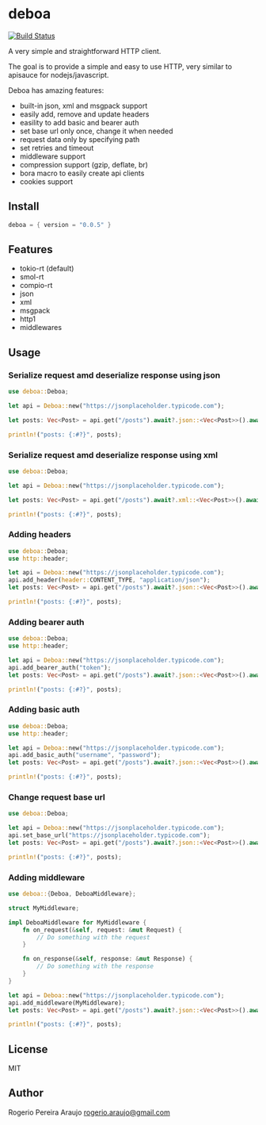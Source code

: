 # deboa

[![Build Status](https://github.com/ararog/deboa/actions/workflows/rust.yml/badge.svg?event=push)](https://github.com/ararog/deboa/actions/workflows/rust.yml)

A very simple and straightforward HTTP client.

The goal is to provide a simple and easy to use HTTP, very
similar to apisauce for nodejs/javascript.

Deboa has amazing features:

- built-in json, xml and msgpack support
- easily add, remove and update headers
- easility to add basic and bearer auth
- set base url only once, change it when needed
- request data only by specifying path
- set retries and timeout
- middleware support
- compression support (gzip, deflate, br)
- bora macro to easily create api clients
- cookies support  

## Install

```rust
deboa = { version = "0.0.5" }
```

## Features

- tokio-rt (default)
- smol-rt
- compio-rt
- json
- xml
- msgpack
- http1
- middlewares

## Usage

### Serialize request amd deserialize response using json

```rust
use deboa::Deboa;

let api = Deboa::new("https://jsonplaceholder.typicode.com");

let posts: Vec<Post> = api.get("/posts").await?.json::<Vec<Post>>().await?;

println!("posts: {:#?}", posts);
```

### Serialize request amd deserialize response using xml

```rust
use deboa::Deboa;

let api = Deboa::new("https://jsonplaceholder.typicode.com");

let posts: Vec<Post> = api.get("/posts").await?.xml::<Vec<Post>>().await?;

println!("posts: {:#?}", posts);
```

### Adding headers

```rust
use deboa::Deboa;
use http::header;

let api = Deboa::new("https://jsonplaceholder.typicode.com");
api.add_header(header::CONTENT_TYPE, "application/json");
let posts: Vec<Post> = api.get("/posts").await?.json::<Vec<Post>>().await?;

println!("posts: {:#?}", posts);
```

### Adding bearer auth

```rust
use deboa::Deboa;
use http::header;

let api = Deboa::new("https://jsonplaceholder.typicode.com");
api.add_bearer_auth("token");
let posts: Vec<Post> = api.get("/posts").await?.json::<Vec<Post>>().await?;

println!("posts: {:#?}", posts);
```

### Adding basic auth

```rust
use deboa::Deboa;
use http::header;

let api = Deboa::new("https://jsonplaceholder.typicode.com");
api.add_basic_auth("username", "password");
let posts: Vec<Post> = api.get("/posts").await?.json::<Vec<Post>>().await?;

println!("posts: {:#?}", posts);
```

### Change request base url

```rust
use deboa::Deboa;

let api = Deboa::new("https://jsonplaceholder.typicode.com");
api.set_base_url("https://jsonplaceholder.typicode.com");
let posts: Vec<Post> = api.get("/posts").await?.json::<Vec<Post>>().await?;

println!("posts: {:#?}", posts);
```

### Adding middleware

```rust
use deboa::{Deboa, DeboaMiddleware};

struct MyMiddleware;

impl DeboaMiddleware for MyMiddleware {
    fn on_request(&self, request: &mut Request) {
        // Do something with the request
    }

    fn on_response(&self, response: &mut Response) {
        // Do something with the response
    }
}

let api = Deboa::new("https://jsonplaceholder.typicode.com");
api.add_middleware(MyMiddleware);
let posts: Vec<Post> = api.get("/posts").await?.json::<Vec<Post>>().await?;

println!("posts: {:#?}", posts);
```

## License

MIT

## Author

Rogerio Pereira Araujo <rogerio.araujo@gmail.com>
